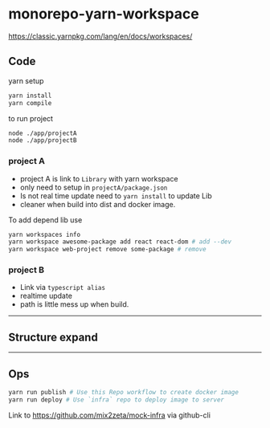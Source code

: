 # monorepo-yarn-workspace

https://classic.yarnpkg.com/lang/en/docs/workspaces/


## Code

yarn setup

```sh
yarn install
yarn compile
```

to run project
```sh
node ./app/projectA
node ./app/projectB
```

### project A
- project A is link to `Library` with yarn workspace
- only need to setup in `projectA/package.json`
- Is not real time update need to `yarn install` to update Lib
- cleaner when build into dist and docker image.

To add depend lib use
```sh
yarn workspaces info
yarn workspace awesome-package add react react-dom # add --dev
yarn workspace web-project remove some-package # remove
```

### project B
- Link via `typescript alias`
- realtime update
- path is little mess up when build.
---

## Structure expand


---
## Ops

```sh
yarn run publish # Use this Repo workflow to create docker image
yarn run deploy # Use `infra` repo to deploy image to server
```

Link to https://github.com/mix2zeta/mock-infra via github-cli